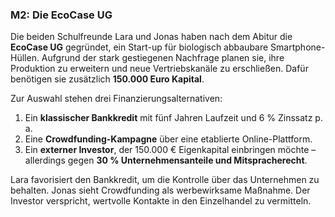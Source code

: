 ### **M2: Die EcoCase UG**

Die beiden Schulfreunde Lara und Jonas haben nach dem Abitur die **EcoCase UG** gegründet, ein Start-up für biologisch abbaubare Smartphone-Hüllen. Aufgrund der stark gestiegenen Nachfrage planen sie, ihre Produktion zu erweitern und neue Vertriebskanäle zu erschließen. Dafür benötigen sie zusätzlich **150.000 Euro Kapital**.

Zur Auswahl stehen drei Finanzierungsalternativen:

1.  Ein **klassischer Bankkredit** mit fünf Jahren Laufzeit und 6 % Zinssatz p. a.
2.  Eine **Crowdfunding-Kampagne** über eine etablierte Online-Plattform.
3.  Ein **externer Investor**, der 150.000 € Eigenkapital einbringen möchte – allerdings gegen **30 % Unternehmensanteile und Mitspracherecht**.

Lara favorisiert den Bankkredit, um die Kontrolle über das Unternehmen zu behalten. Jonas sieht Crowdfunding als werbewirksame Maßnahme. Der Investor verspricht, wertvolle Kontakte in den Einzelhandel zu vermitteln.